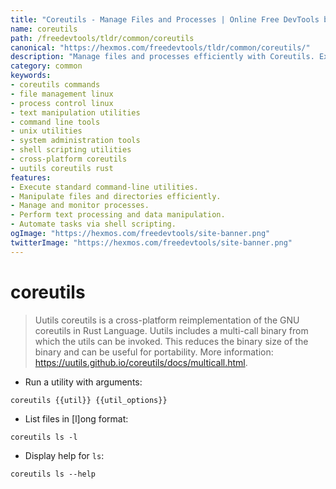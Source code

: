 ```yaml
---
title: "Coreutils - Manage Files and Processes | Online Free DevTools by Hexmos"
name: coreutils
path: /freedevtools/tldr/common/coreutils
canonical: "https://hexmos.com/freedevtools/tldr/common/coreutils/"
description: "Manage files and processes efficiently with Coreutils. Execute commands, manipulate data, and automate tasks on Linux, macOS and other Unix-like systems. Free online tool, no registration required."
category: common
keywords:
- coreutils commands
- file management linux
- process control linux
- text manipulation utilities
- command line tools
- unix utilities
- system administration tools
- shell scripting utilities
- cross-platform coreutils
- uutils coreutils rust
features:
- Execute standard command-line utilities.
- Manipulate files and directories efficiently.
- Manage and monitor processes.
- Perform text processing and data manipulation.
- Automate tasks via shell scripting.
ogImage: "https://hexmos.com/freedevtools/site-banner.png"
twitterImage: "https://hexmos.com/freedevtools/site-banner.png"
---
```


# coreutils

> Uutils coreutils is a cross-platform reimplementation of the GNU coreutils in Rust Language.
> Uutils includes a multi-call binary from which the utils can be invoked. This reduces the binary size of the binary and can be useful for portability.
> More information: <https://uutils.github.io/coreutils/docs/multicall.html>.

- Run a utility with arguments:

`coreutils {{util}} {{util_options}}`

- List files in [l]ong format:

`coreutils ls -l`

- Display help for `ls`:

`coreutils ls --help`
